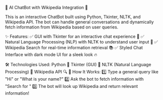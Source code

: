 🚀 AI ChatBot with Wikipedia Integration 🤖

This is an interactive ChatBot built using Python, Tkinter, NLTK, and Wikipedia API. The bot can handle general conversations and dynamically fetch information from Wikipedia based on user queries.

✨ Features:
✅ GUI with Tkinter for an interactive chat experience 🎨
✅ Natural Language Processing (NLP) with NLTK to understand user input 🧠
✅ Wikipedia Search for real-time information retrieval 📚
✅ Styled Chat Interface with dark mode UI for a sleek look 🔥

🛠️ Technologies Used:
Python 🐍
Tkinter (GUI) 🎨
NLTK (Natural Language Processing) 🧠
Wikipedia API 🔍
🚀 How It Works:
1️⃣ Type a general query like "Hi" or "What is your name?"
2️⃣ Ask the bot to fetch information with "Search for <topic>"
3️⃣ The bot will look up Wikipedia and return relevant information!
